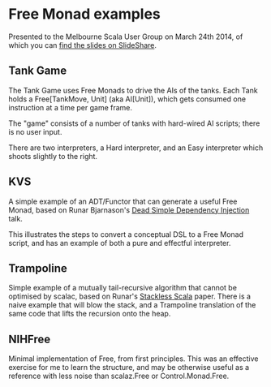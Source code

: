 Free Monad examples
===============

Presented to the Melbourne Scala User Group on March 24th 2014, of which you can [find the slides on SlideShare](http://www.slideshare.net/kenbot/running-free-with-the-monads).

Tank Game
---------------
The Tank Game uses Free Monads to drive the AIs of the tanks.  Each Tank holds a Free[TankMove, Unit] (aka AI[Unit]), which gets consumed one instruction at a time per game frame.

The "game" consists of a number of tanks with hard-wired AI scripts; there is no user input.

There are two interpreters, a Hard interpreter, and an Easy interpreter which shoots slightly to the right.


KVS
----------------
A simple example of an ADT/Functor that can generate a useful Free Monad, based on Runar Bjarnason's [Dead Simple Dependency Injection](http://www.youtube.com/watch?v=ZasXwtTRkio) talk.

This illustrates the steps to convert a conceptual DSL to a Free Monad script, and has an example of both a pure and effectful interpreter.


Trampoline
---------------
Simple example of a mutually tail-recursive algorithm that cannot be optimised by scalac, based on Runar's [Stackless Scala](http://blog.higher-order.com/assets/trampolines.pdf) paper. There is a naive example that will blow the stack, and a Trampoline translation of the same code that lifts the recursion onto the heap.

NIHFree
-------------
Minimal implementation of Free, from first principles.  This was an effective exercise for me to learn the structure, and may be otherwise useful as a reference with less noise than scalaz.Free or Control.Monad.Free.
